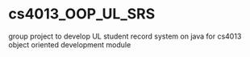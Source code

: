 # cs4013_OOP_UL_SRS
group project to develop UL student record system on java for cs4013 object oriented development module
